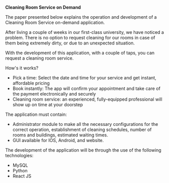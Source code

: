 **Cleaning Room Service on Demand**

The paper presented below explains the operation and development of a Cleaning Room Service on-demand application.

After living a couple of weeks in our first-class university, we have noticed a problem. There is no option to request cleaning for our rooms in case of them being extremely dirty, or due to an unexpected situation.

With the development of this application, with a couple of taps, you can request a cleaning room service.

How&#39;s it works?

- Pick a time: Select the date and time for your service and get instant, affordable pricing
- Book instantly: The app will confirm your appointment and take care of the payment electronically and securely
- Cleaning room service: an experienced, fully-equipped professional will show up on time at your doorstep

The application must contain:

- Administrator module to make all the necessary configurations for the correct operation, establishment of cleaning schedules, number of rooms and buildings, estimated waiting times.
- GUI available for IOS, Android, and website.

The development of the application will be through the use of the following technologies:

- MySQL
- Python
- React JS
